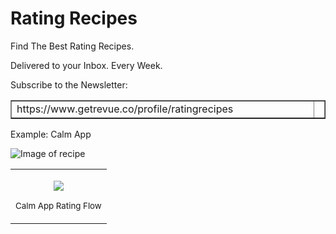 # Rating Recipes

Find The Best Rating Recipes. 

Delivered to your Inbox. Every Week.

Subscribe to the Newsletter:

<table border="1"><tbody><tr>
<td width="100%">https://www.getrevue.co/profile/ratingrecipes</td>
<td></td></tr></tbody></table>

Example:
Calm App

![Image of recipe](https://drive.google.com/file/d/16mP6KZpPDcSDlZXcBDdKrPeFJPJxakYO/view)

<table><tbody><tr><td><p align="center">
<img src="https://drive.google.com/open?id=16mP6KZpPDcSDlZXcBDdKrPeFJPJxakYO&authuser=thomas.schultz.wenk%40gmail.com&usp=drive_fs"></p>
<p align="center"><sub>Calm App Rating Flow</sub></p>
</td></tr></tbody></table>
